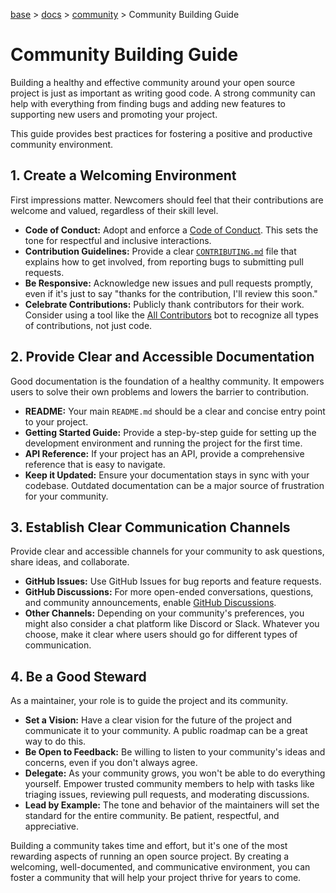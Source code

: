 [base](../../README.md) > [docs](../README.md) > [community](./community.md) > Community Building Guide

# Community Building Guide

Building a healthy and effective community around your open source project is
just as important as writing good code.
A strong community can help with everything from finding bugs and adding new
features to supporting new users and promoting your project.

This guide provides best practices for fostering a positive and productive
community environment.

## 1. Create a Welcoming Environment

First impressions matter.
Newcomers should feel that their contributions are welcome and valued,
regardless of their skill level.

-   **Code of Conduct:** Adopt and enforce a
    [Code of Conduct](./CODE_OF_CONDUCT.md).
    This sets the tone for respectful and inclusive interactions.
-   **Contribution Guidelines:** Provide a clear
    [`CONTRIBUTING.md`](./CONTRIBUTING.md) file that explains how to get
    involved, from reporting bugs to submitting pull requests.
-   **Be Responsive:** Acknowledge new issues and pull requests promptly, even
    if it's just to say "thanks for the contribution, I'll review this soon."
-   **Celebrate Contributions:** Publicly thank contributors for their work.
    Consider using a tool like the
    [All Contributors](https://allcontributors.org/) bot to recognize all
    types of contributions, not just code.

## 2. Provide Clear and Accessible Documentation

Good documentation is the foundation of a healthy community.
It empowers users to solve their own problems and lowers the barrier to
contribution.

-   **README:** Your main `README.md` should be a clear and concise entry
    point to your project.
-   **Getting Started Guide:** Provide a step-by-step guide for setting up the
    development environment and running the project for the first time.
-   **API Reference:** If your project has an API, provide a comprehensive
    reference that is easy to navigate.
-   **Keep it Updated:** Ensure your documentation stays in sync with your
    codebase.
    Outdated documentation can be a major source of frustration for your
    community.

## 3. Establish Clear Communication Channels

Provide clear and accessible channels for your community to ask questions,
share ideas, and collaborate.

-   **GitHub Issues:** Use GitHub Issues for bug reports and feature requests.
-   **GitHub Discussions:** For more open-ended conversations, questions, and
    community announcements, enable
    [GitHub Discussions](./community.discussions.md).
-   **Other Channels:** Depending on your community's preferences, you might
    also consider a chat platform like Discord or Slack.
    Whatever you choose, make it clear where users should go for different
    types of communication.

## 4. Be a Good Steward

As a maintainer, your role is to guide the project and its community.

-   **Set a Vision:** Have a clear vision for the future of the project and
    communicate it to your community.
    A public roadmap can be a great way to do this.
-   **Be Open to Feedback:** Be willing to listen to your community's ideas and
    concerns, even if you don't always agree.
-   **Delegate:** As your community grows, you won't be able to do everything
    yourself.
    Empower trusted community members to help with tasks like triaging issues,
    reviewing pull requests, and moderating discussions.
-   **Lead by Example:** The tone and behavior of the maintainers will set the
    standard for the entire community.
    Be patient, respectful, and appreciative.

Building a community takes time and effort, but it's one of the most rewarding
aspects of running an open source project.
By creating a welcoming, well-documented, and communicative environment, you can
foster a community that will help your project thrive for years to come.
